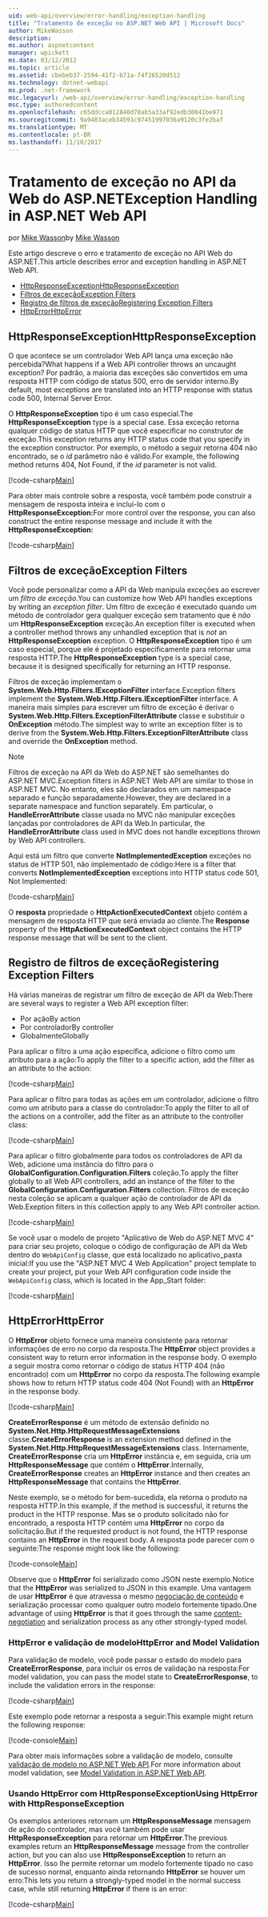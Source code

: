 ```yaml
---
uid: web-api/overview/error-handling/exception-handling
title: "Tratamento de exceção no ASP.NET Web API | Microsoft Docs"
author: MikeWasson
description: 
ms.author: aspnetcontent
manager: wpickett
ms.date: 03/12/2012
ms.topic: article
ms.assetid: cbebeb37-2594-41f2-b71a-f4f26520d512
ms.technology: dotnet-webapi
ms.prod: .net-framework
msc.legacyurl: /web-api/overview/error-handling/exception-handling
msc.type: authoredcontent
ms.openlocfilehash: c65ddcca012840d70ab5a33af92edb30041be971
ms.sourcegitcommit: 9a9483aceb34591c97451997036a9120c3fe2baf
ms.translationtype: MT
ms.contentlocale: pt-BR
ms.lasthandoff: 11/10/2017
---
```

<a name="exception-handling-in-aspnet-web-api"></a><span data-ttu-id="18cf1-102">Tratamento de exceção no API da Web do ASP.NET</span><span class="sxs-lookup"><span data-stu-id="18cf1-102">Exception Handling in ASP.NET Web API</span></span>
====================
<span data-ttu-id="18cf1-103">por [Mike Wasson](https://github.com/MikeWasson)</span><span class="sxs-lookup"><span data-stu-id="18cf1-103">by [Mike Wasson](https://github.com/MikeWasson)</span></span>

<span data-ttu-id="18cf1-104">Este artigo descreve o erro e tratamento de exceção no API Web do ASP.NET.</span><span class="sxs-lookup"><span data-stu-id="18cf1-104">This article describes error and exception handling in ASP.NET Web API.</span></span>

- [<span data-ttu-id="18cf1-105">HttpResponseException</span><span class="sxs-lookup"><span data-stu-id="18cf1-105">HttpResponseException</span></span>](#httpresponserexception)
- [<span data-ttu-id="18cf1-106">Filtros de exceção</span><span class="sxs-lookup"><span data-stu-id="18cf1-106">Exception Filters</span></span>](#exception_filters)
- [<span data-ttu-id="18cf1-107">Registro de filtros de exceção</span><span class="sxs-lookup"><span data-stu-id="18cf1-107">Registering Exception Filters</span></span>](#registering_exception_filters)
- [<span data-ttu-id="18cf1-108">HttpError</span><span class="sxs-lookup"><span data-stu-id="18cf1-108">HttpError</span></span>](#httperror)

<a id="httpresponserexception"></a>
## <a name="httpresponseexception"></a><span data-ttu-id="18cf1-109">HttpResponseException</span><span class="sxs-lookup"><span data-stu-id="18cf1-109">HttpResponseException</span></span>

<span data-ttu-id="18cf1-110">O que acontece se um controlador Web API lança uma exceção não percebida?</span><span class="sxs-lookup"><span data-stu-id="18cf1-110">What happens if a Web API controller throws an uncaught exception?</span></span> <span data-ttu-id="18cf1-111">Por padrão, a maioria das exceções são convertidos em uma resposta HTTP com código de status 500, erro de servidor interno.</span><span class="sxs-lookup"><span data-stu-id="18cf1-111">By default, most exceptions are translated into an HTTP response with status code 500, Internal Server Error.</span></span>

<span data-ttu-id="18cf1-112">O **HttpResponseException** tipo é um caso especial.</span><span class="sxs-lookup"><span data-stu-id="18cf1-112">The **HttpResponseException** type is a special case.</span></span> <span data-ttu-id="18cf1-113">Essa exceção retorna qualquer código de status HTTP que você especificar no construtor de exceção.</span><span class="sxs-lookup"><span data-stu-id="18cf1-113">This exception returns any HTTP status code that you specify in the exception constructor.</span></span> <span data-ttu-id="18cf1-114">Por exemplo, o método a seguir retorna 404 não encontrado, se o *id* parâmetro não é válido.</span><span class="sxs-lookup"><span data-stu-id="18cf1-114">For example, the following method returns 404, Not Found, if the *id* parameter is not valid.</span></span>

[!code-csharp[Main](exception-handling/samples/sample1.cs)]

<span data-ttu-id="18cf1-115">Para obter mais controle sobre a resposta, você também pode construir a mensagem de resposta inteira e incluí-lo com o **HttpResponseException:**</span><span class="sxs-lookup"><span data-stu-id="18cf1-115">For more control over the response, you can also construct the entire response message and include it with the **HttpResponseException:**</span></span> 

[!code-csharp[Main](exception-handling/samples/sample2.cs)]

<a id="exception_filters"></a>
## <a name="exception-filters"></a><span data-ttu-id="18cf1-116">Filtros de exceção</span><span class="sxs-lookup"><span data-stu-id="18cf1-116">Exception Filters</span></span>

<span data-ttu-id="18cf1-117">Você pode personalizar como a API da Web manipula exceções ao escrever um *filtro de exceção*.</span><span class="sxs-lookup"><span data-stu-id="18cf1-117">You can customize how Web API handles exceptions by writing an *exception filter*.</span></span> <span data-ttu-id="18cf1-118">Um filtro de exceção é executado quando um método de controlador gera qualquer exceção sem tratamento que é *não* um **HttpResponseException** exceção.</span><span class="sxs-lookup"><span data-stu-id="18cf1-118">An exception filter is executed when a controller method throws any unhandled exception that is *not* an **HttpResponseException** exception.</span></span> <span data-ttu-id="18cf1-119">O **HttpResponseException** tipo é um caso especial, porque ele é projetado especificamente para retornar uma resposta HTTP.</span><span class="sxs-lookup"><span data-stu-id="18cf1-119">The **HttpResponseException** type is a special case, because it is designed specifically for returning an HTTP response.</span></span>

<span data-ttu-id="18cf1-120">Filtros de exceção implementam o **System.Web.Http.Filters.IExceptionFilter** interface.</span><span class="sxs-lookup"><span data-stu-id="18cf1-120">Exception filters implement the **System.Web.Http.Filters.IExceptionFilter** interface.</span></span> <span data-ttu-id="18cf1-121">A maneira mais simples para escrever um filtro de exceção é derivar o **System.Web.Http.Filters.ExceptionFilterAttribute** classe e substituir o **OnException** método.</span><span class="sxs-lookup"><span data-stu-id="18cf1-121">The simplest way to write an exception filter is to derive from the **System.Web.Http.Filters.ExceptionFilterAttribute** class and override the **OnException** method.</span></span>

> [!NOTE]
> <span data-ttu-id="18cf1-122">Filtros de exceção na API da Web do ASP.NET são semelhantes do ASP.NET MVC.</span><span class="sxs-lookup"><span data-stu-id="18cf1-122">Exception filters in ASP.NET Web API are similar to those in ASP.NET MVC.</span></span> <span data-ttu-id="18cf1-123">No entanto, eles são declarados em um namespace separado e função separadamente.</span><span class="sxs-lookup"><span data-stu-id="18cf1-123">However, they are declared in a separate namespace and function separately.</span></span> <span data-ttu-id="18cf1-124">Em particular, o **HandleErrorAttribute** classe usada no MVC não manipular exceções lançadas por controladores de API da Web.</span><span class="sxs-lookup"><span data-stu-id="18cf1-124">In particular, the **HandleErrorAttribute** class used in MVC does not handle exceptions thrown by Web API controllers.</span></span>


<span data-ttu-id="18cf1-125">Aqui está um filtro que converte **NotImplementedException** exceções no status de HTTP 501, não implementado de código:</span><span class="sxs-lookup"><span data-stu-id="18cf1-125">Here is a filter that converts **NotImplementedException** exceptions into HTTP status code 501, Not Implemented:</span></span>

[!code-csharp[Main](exception-handling/samples/sample3.cs)]

<span data-ttu-id="18cf1-126">O **resposta** propriedade o **HttpActionExecutedContext** objeto contém a mensagem de resposta HTTP que será enviada ao cliente.</span><span class="sxs-lookup"><span data-stu-id="18cf1-126">The **Response** property of the **HttpActionExecutedContext** object contains the HTTP response message that will be sent to the client.</span></span>

<a id="registering_exception_filters"></a>
## <a name="registering-exception-filters"></a><span data-ttu-id="18cf1-127">Registro de filtros de exceção</span><span class="sxs-lookup"><span data-stu-id="18cf1-127">Registering Exception Filters</span></span>

<span data-ttu-id="18cf1-128">Há várias maneiras de registrar um filtro de exceção de API da Web:</span><span class="sxs-lookup"><span data-stu-id="18cf1-128">There are several ways to register a Web API exception filter:</span></span>

- <span data-ttu-id="18cf1-129">Por ação</span><span class="sxs-lookup"><span data-stu-id="18cf1-129">By action</span></span>
- <span data-ttu-id="18cf1-130">Por controlador</span><span class="sxs-lookup"><span data-stu-id="18cf1-130">By controller</span></span>
- <span data-ttu-id="18cf1-131">Globalmente</span><span class="sxs-lookup"><span data-stu-id="18cf1-131">Globally</span></span>

<span data-ttu-id="18cf1-132">Para aplicar o filtro a uma ação específica, adicione o filtro como um atributo para a ação:</span><span class="sxs-lookup"><span data-stu-id="18cf1-132">To apply the filter to a specific action, add the filter as an attribute to the action:</span></span>

[!code-csharp[Main](exception-handling/samples/sample4.cs)]

<span data-ttu-id="18cf1-133">Para aplicar o filtro para todas as ações em um controlador, adicione o filtro como um atributo para a classe do controlador:</span><span class="sxs-lookup"><span data-stu-id="18cf1-133">To apply the filter to all of the actions on a controller, add the filter as an attribute to the controller class:</span></span>

[!code-csharp[Main](exception-handling/samples/sample5.cs)]

<span data-ttu-id="18cf1-134">Para aplicar o filtro globalmente para todos os controladores de API da Web, adicione uma instância do filtro para o **GlobalConfiguration.Configuration.Filters** coleção.</span><span class="sxs-lookup"><span data-stu-id="18cf1-134">To apply the filter globally to all Web API controllers, add an instance of the filter to the **GlobalConfiguration.Configuration.Filters** collection.</span></span> <span data-ttu-id="18cf1-135">Filtros de exceção nesta coleção se aplicam a qualquer ação de controlador de API da Web.</span><span class="sxs-lookup"><span data-stu-id="18cf1-135">Exeption filters in this collection apply to any Web API controller action.</span></span>

[!code-csharp[Main](exception-handling/samples/sample6.cs)]

<span data-ttu-id="18cf1-136">Se você usar o modelo de projeto "Aplicativo de Web do ASP.NET MVC 4" para criar seu projeto, coloque o código de configuração de API da Web dentro do `WebApiConfig` classe, que está localizado no aplicativo\_pasta inicial:</span><span class="sxs-lookup"><span data-stu-id="18cf1-136">If you use the "ASP.NET MVC 4 Web Application" project template to create your project, put your Web API configuration code inside the `WebApiConfig` class, which is located in the App\_Start folder:</span></span>

[!code-csharp[Main](exception-handling/samples/sample7.cs?highlight=5)]

<a id="httperror"></a>
## <a name="httperror"></a><span data-ttu-id="18cf1-137">HttpError</span><span class="sxs-lookup"><span data-stu-id="18cf1-137">HttpError</span></span>

<span data-ttu-id="18cf1-138">O **HttpError** objeto fornece uma maneira consistente para retornar informações de erro no corpo da resposta.</span><span class="sxs-lookup"><span data-stu-id="18cf1-138">The **HttpError** object provides a consistent way to return error information in the response body.</span></span> <span data-ttu-id="18cf1-139">O exemplo a seguir mostra como retornar o código de status HTTP 404 (não encontrado) com um **HttpError** no corpo da resposta.</span><span class="sxs-lookup"><span data-stu-id="18cf1-139">The following example shows how to return HTTP status code 404 (Not Found) with an **HttpError** in the response body.</span></span>

[!code-csharp[Main](exception-handling/samples/sample8.cs)]

<span data-ttu-id="18cf1-140">**CreateErrorResponse** é um método de extensão definido no **System.Net.Http.HttpRequestMessageExtensions** classe.</span><span class="sxs-lookup"><span data-stu-id="18cf1-140">**CreateErrorResponse** is an extension method defined in the **System.Net.Http.HttpRequestMessageExtensions** class.</span></span> <span data-ttu-id="18cf1-141">Internamente, **CreateErrorResponse** cria um **HttpError** instância e, em seguida, cria um **HttpResponseMessage** que contém o **HttpError**.</span><span class="sxs-lookup"><span data-stu-id="18cf1-141">Internally, **CreateErrorResponse** creates an **HttpError** instance and then creates an **HttpResponseMessage** that contains the **HttpError**.</span></span>

<span data-ttu-id="18cf1-142">Neste exemplo, se o método for bem-sucedida, ela retorna o produto na resposta HTTP.</span><span class="sxs-lookup"><span data-stu-id="18cf1-142">In this example, if the method is successful, it returns the product in the HTTP response.</span></span> <span data-ttu-id="18cf1-143">Mas se o produto solicitado não for encontrado, a resposta HTTP contém uma **HttpError** no corpo da solicitação.</span><span class="sxs-lookup"><span data-stu-id="18cf1-143">But if the requested product is not found, the HTTP response contains an **HttpError** in the request body.</span></span> <span data-ttu-id="18cf1-144">A resposta pode parecer com o seguinte:</span><span class="sxs-lookup"><span data-stu-id="18cf1-144">The response might look like the following:</span></span>

[!code-console[Main](exception-handling/samples/sample9.cmd)]

<span data-ttu-id="18cf1-145">Observe que o **HttpError** foi serializado como JSON neste exemplo.</span><span class="sxs-lookup"><span data-stu-id="18cf1-145">Notice that the **HttpError** was serialized to JSON in this example.</span></span> <span data-ttu-id="18cf1-146">Uma vantagem de usar **HttpError** é que atravessa o mesmo [negociação de conteúdo](../formats-and-model-binding/content-negotiation.md) e serialização processar como qualquer outro modelo fortemente tipado.</span><span class="sxs-lookup"><span data-stu-id="18cf1-146">One advantage of using **HttpError** is that it goes through the same [content-negotiation](../formats-and-model-binding/content-negotiation.md) and serialization process as any other strongly-typed model.</span></span>

### <a name="httperror-and-model-validation"></a><span data-ttu-id="18cf1-147">HttpError e validação de modelo</span><span class="sxs-lookup"><span data-stu-id="18cf1-147">HttpError and Model Validation</span></span>

<span data-ttu-id="18cf1-148">Para validação de modelo, você pode passar o estado do modelo para **CreateErrorResponse**, para incluir os erros de validação na resposta:</span><span class="sxs-lookup"><span data-stu-id="18cf1-148">For model validation, you can pass the model state to **CreateErrorResponse**, to include the validation errors in the response:</span></span>

[!code-csharp[Main](exception-handling/samples/sample10.cs)]

<span data-ttu-id="18cf1-149">Este exemplo pode retornar a resposta a seguir:</span><span class="sxs-lookup"><span data-stu-id="18cf1-149">This example might return the following response:</span></span>

[!code-console[Main](exception-handling/samples/sample11.cmd)]

<span data-ttu-id="18cf1-150">Para obter mais informações sobre a validação de modelo, consulte [validação de modelo no ASP.NET Web API](../formats-and-model-binding/model-validation-in-aspnet-web-api.md).</span><span class="sxs-lookup"><span data-stu-id="18cf1-150">For more information about model validation, see [Model Validation in ASP.NET Web API](../formats-and-model-binding/model-validation-in-aspnet-web-api.md).</span></span>

### <a name="using-httperror-with-httpresponseexception"></a><span data-ttu-id="18cf1-151">Usando HttpError com HttpResponseException</span><span class="sxs-lookup"><span data-stu-id="18cf1-151">Using HttpError with HttpResponseException</span></span>

<span data-ttu-id="18cf1-152">Os exemplos anteriores retornam um **HttpResponseMessage** mensagem de ação do controlador, mas você também pode usar **HttpResponseException** para retornar um **HttpError**.</span><span class="sxs-lookup"><span data-stu-id="18cf1-152">The previous examples return an **HttpResponseMessage** message from the controller action, but you can also use **HttpResponseException** to return an **HttpError**.</span></span> <span data-ttu-id="18cf1-153">Isso lhe permite retornar um modelo fortemente tipado no caso de sucesso normal, enquanto ainda retornando **HttpError** se houver um erro:</span><span class="sxs-lookup"><span data-stu-id="18cf1-153">This lets you return a strongly-typed model in the normal success case, while still returning **HttpError** if there is an error:</span></span>

[!code-csharp[Main](exception-handling/samples/sample12.cs)]
